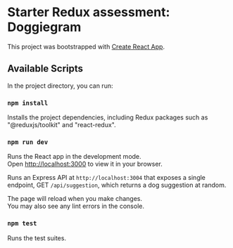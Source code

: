 # Starter Redux assessment: Doggiegram

This project was bootstrapped with [Create React App](https://github.com/facebook/create-react-app).

## Available Scripts

In the project directory, you can run:

### `npm install`

Installs the project dependencies, including Redux packages such as "@reduxjs/toolkit" and "react-redux".

### `npm run dev`

Runs the React app in the development mode.\
Open [http://localhost:3000](http://localhost:3000) to view it in your browser.

Runs an Express API at `http://localhost:3004` that exposes a single endpoint, GET `/api/suggestion`, which returns a dog suggestion at random.

The page will reload when you make changes.\
You may also see any lint errors in the console.

### `npm test`

Runs the test suites.
